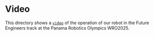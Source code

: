 Video
====
This directory shows a [`video`](https://youtube.com/shorts/8Q7uEyiStjE?si=D8i9_Gcw-2rRZBJ2) of the operation of our robot in the Future Engineers track at the Panama Robotics Olympics WRO2025.
